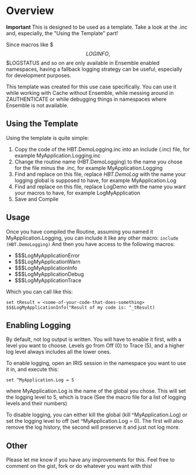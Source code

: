 # Overview
**Important** This is designed to be used as a template. Take a look at the .inc and, especially, the "Using the Template" part!

Since macros like $$$LOGINFO, $$$LOGSTATUS and so on are only available in Ensemble enabled namespaces, having a fallback logging strategy can be useful, especially for development purposes.

This template was created for this use case specifically. You can use it while working with Cache without Ensemble, while messing around in ZAUTHENTICATE or while debugging things in namespaces where Ensemble is not available.

## Using the Template
Using the template is quite simple:
1. Copy the code of the HBT.DemoLogging.inc into an include (.inc) file, for example MyApplication.Logging.inc
2. Change the routine name (HBT.DemoLogging) to the name you chose for the file minus the .inc, for example MyApplication.Logging
3. Find and replace on this file, replace *HBT.DemoLog* with the name your logging global is supposed to have, for example MyApplication.Log
4. Find and replace on this file, replace LogDemo with the name you want your macros to have, for example LogMyApplication
5. Save and Compile

## Usage
Once you have compiled the Routine, assuming you named it MyApplication.Logging, you can include it like any other macro:
`include (HBT.DemoLogging)`
And then you have access to the following macros:
* $$$LogMyApplicationError
* $$$LogMyApplicationWarn
* $$$LogMyApplicationInfo
* $$$LogMyApplicationDebug
* $$$LogMyApplicationTrace

Which you can call like this:
```
set tResult = <some-of-your-code-that-does-something>
$$$LogMyApplicationInfo("Result of my code is: "_tResult)
```

## Enabling Logging
By default, not log output is written. You will have to enable it first, with a level you want to choose. Levels go from Off (0) to Trace (5), and a higher log level always includes all the lower ones. 

To enable logging, open an IRIS session in the namespace you want to use it in, and execute this:

`set ^MyApplication.Log = 5`

where MyApplication.Log is the name of the global you chose. This will set the logging level to 5, which is trace (See the macro file for a list of logging levels and their numbers)

To disable logging, you can either kill the global (kill ^MyApplication.Log) or set the logging level to off (set  ^MyApplication.Log = 0). The first will also remove the log history, the second will preserve it and just not log more.

## Other
Please let me know if you have any improvements for this. Feel free to comment on the gist, fork or do whatever you want with this!

